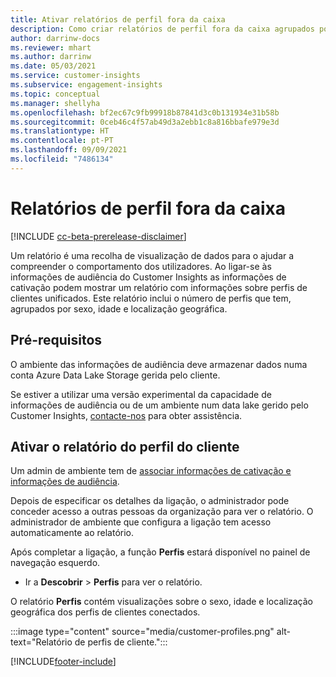 ```yaml
---
title: Ativar relatórios de perfil fora da caixa
description: Como criar relatórios de perfil fora da caixa agrupados por sexo, idade e concelho ou região de origem.
author: darrinw-docs
ms.reviewer: mhart
ms.author: darrinw
ms.date: 05/03/2021
ms.service: customer-insights
ms.subservice: engagement-insights
ms.topic: conceptual
ms.manager: shellyha
ms.openlocfilehash: bf2ec67c9fb99918b87841d3c0b131934e31b58b
ms.sourcegitcommit: 0ceb46c4f57ab49d3a2ebb1c8a816bbafe979e3d
ms.translationtype: HT
ms.contentlocale: pt-PT
ms.lasthandoff: 09/09/2021
ms.locfileid: "7486134"
---
```

# <a name="out-of-box-profile-reports"></a>Relatórios de perfil fora da caixa

[!INCLUDE [cc-beta-prerelease-disclaimer](includes/cc-beta-prerelease-disclaimer.md)]

Um relatório é uma recolha de visualização de dados para o ajudar a compreender o comportamento dos utilizadores. Ao ligar-se às informações de audiência do Customer Insights as informações de cativação podem mostrar um relatório com informações sobre perfis de clientes unificados. Este relatório inclui o número de perfis que tem, agrupados por sexo, idade e localização geográfica.

## <a name="prerequisites"></a>Pré-requisitos

O ambiente das informações de audiência deve armazenar dados numa conta Azure Data Lake Storage gerida pelo cliente.

Se estiver a utilizar uma versão experimental da capacidade de informações de audiência ou de um ambiente num data lake gerido pelo Customer Insights, [contacte-nos](https://go.microsoft.com/fwlink/?linkid=2145734) para obter assistência.  


## <a name="enable-the-customer-profile-report"></a>Ativar o relatório do perfil do cliente

Um admin de ambiente tem de [associar informações de cativação e informações de audiência](integrate-audience-insights-engagement-insights.md).

Depois de especificar os detalhes da ligação, o administrador pode conceder acesso a outras pessoas da organização para ver o relatório. O administrador de ambiente que configura a ligação tem acesso automaticamente ao relatório. 

Após completar a ligação, a função **Perfis** estará disponível no painel de navegação esquerdo. 

- Ir a **Descobrir** > **Perfis** para ver o relatório.

O relatório **Perfis** contém visualizações sobre o sexo, idade e localização geográfica dos perfis de clientes conectados.

:::image type="content" source="media/customer-profiles.png" alt-text="Relatório de perfis de cliente.":::

[!INCLUDE[footer-include](../includes/footer-banner.md)]